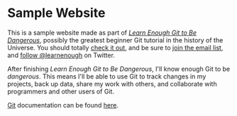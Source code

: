 # Sample Website

This is a sample website made as part of [*Learn Enough Git to Be Dangerous*](http://learnenough.com/git-tutorial), possibly the greatest beginner Git tutorial in the history of the Universe. You should totally [check it out](http://learnenough.com/git-tutorial), and be sure to [join the email list](http://learnenough.com/#email_list), and [follow @learnenough](http://twitter.com/learnenough) on Twitter.

After finishing *Learn Enough Git to Be Dangerous*, I'll know enough Git to be *dangerous*. This means I'll be able to use Git to track changes in my projects, back up data, share my work with others, and collaborate with programmers and other users of Git.

[Git](http://git-scm.com) documentation can be found [here](http://git-scm.com/doc).
